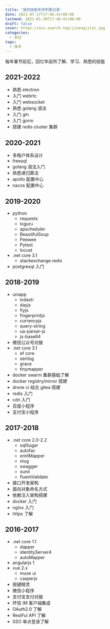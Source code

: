 ```yaml
---
title: '我的技能年终积累记录'
date: 2021-07-17T17:46:41+08:00
lastmod: 2022-01-30T17:46:41+08:00
draft: false
cover: https://oss.soarch.top/jinengjilei.jpg
categories:
  - 杂记
tags:
  - 技术
---
```


每年春节前后，回忆年前所了解、学习、熟悉的技能

<!--more-->

## 2021-2022

- 熟悉 electron
- 入门 webrtc
- 入门 websocket
- 熟悉 golang 语法
- 入门 gin
- 入门 gorm
- 搭建 redis cluster 集群

## 2020-2021

- 多租户体系设计
- freesql
- golang 语法入门
- 熟悉递归算法
- apollo 配置中心
- nacos 配置中心

## 2019-2020

- python
  - requests
  - loguru
  - apscheduler
  - BeautifulSoup
  - Peewee
  - Pytest
  - locust
- .net core 3.1
  - stackexchange.redis
- postgresql 入门

## 2018-2019

- uniapp
  - lodash
  - dayjs
  - flyjs
  - fingerprintjs
  - currencyjs
  - query-string
  - ua-parser-js
  - js-base64
- 微信公众号对接
- .net core 3.1
  - ef core
  - serilog
  - grace
  - tinymapper
- docker swarm 集群基础了解
- docker registry/mirror 搭建
- drone ci 结合 gitea 搭建
- redis 入门
- cdn 入门
- 百度小程序
- 支付宝小程序

## 2017-2018

- .net core 2.0-2.2
  - sqlSugar
  - autofac
  - emitMapper
  - nlog
  - swagger
  - xunit
  - fluentValidate
- 接口开发架构
- 面向对象命名方式
- 依赖注入架构搭建
- docker 入门
- nginx 入门
- https 了解

## 2016-2017

- .net core 1.1
  - dapper
  - identityServer4
  - autoMapper
- angularjs 1
- vue 2.x
  - muse ui
  - casperjs
- 按键精灵
- 微信小程序
- 支付宝支付对接
- 环信 IM 客户端集成
- OAuth2.0 了解
- RestFul API 了解
- SSO 单点登录了解
